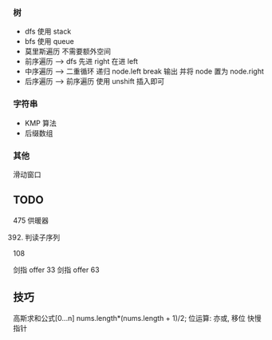 ### 树

- dfs 使用 stack
- bfs 使用 queue
- 莫里斯遍历 不需要额外空间
- 前序遍历 --> dfs 先进 right 在进 left
- 中序遍历 --> 二重循环 递归 node.left break 输出 并将 node 置为 node.right
- 后序遍历 --> 前序遍历 使用 unshift 插入即可

### 字符串

- KMP 算法
- 后缀数组

### 其他

滑动窗口

## TODO

475 供暖器

392. 判读子序列

108

剑指 offer 33
剑指 offer 63



## 技巧
高斯求和公式[0...n] nums.length*(nums.length + 1)/2;
位运算: 亦或, 移位
快慢指针
